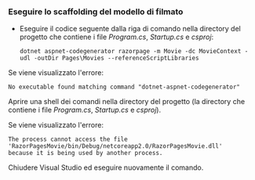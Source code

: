 <a name="scaffold"></a>
### <a name="scaffold-the-movie-model"></a>Eseguire lo scaffolding del modello di filmato

* Eseguire il codice seguente dalla riga di comando nella directory del progetto che contiene i file *Program.cs*, *Startup.cs* e *csproj*:

  ```console
  dotnet aspnet-codegenerator razorpage -m Movie -dc MovieContext -udl -outDir Pages\Movies --referenceScriptLibraries
  ```

Se viene visualizzato l'errore:
  ```
No executable found matching command "dotnet-aspnet-codegenerator"
  ```

Aprire una shell dei comandi nella directory del progetto (la directory che contiene i file *Program.cs*, *Startup.cs* e *csproj*).

Se viene visualizzato l'errore:
  ```
  The process cannot access the file 
 'RazorPagesMovie/bin/Debug/netcoreapp2.0/RazorPagesMovie.dll' 
  because it is being used by another process.
  ```

Chiudere Visual Studio ed eseguire nuovamente il comando.
